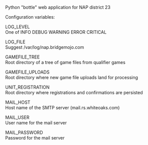 Python "bottle" web application for NAP district 23

Configuration variables:

LOG_LEVEL  
One of INFO DEBUG WARNING ERROR CRITICAL

LOG_FILE  
Suggest /var/log/nap.bridgemojo.com

GAMEFILE_TREE  
Root directory of a tree of game files from qualifier games

GAMEFILE_UPLOADS  
Root directory where new game file uploads land for processing

UNIT_REGISTRATION  
Root directory where registrations and confirmations are persisted

MAIL_HOST  
Host name of the SMTP server (mail.rs.whiteoaks.com)

MAIL_USER  
User name for the mail server

MAIL_PASSWORD  
Password for the mail server


